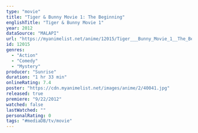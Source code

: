 ```yaml
---
type: "movie"
title: "Tiger & Bunny Movie 1: The Beginning"
englishTitle: "Tiger & Bunny Movie 1"
year: 2012
dataSource: "MALAPI"
url: "https://myanimelist.net/anime/12015/Tiger___Bunny_Movie_1__The_Beginning"
id: 12015
genres: 
  - "Action"
  - "Comedy"
  - "Mystery"
producer: "Sunrise"
duration: "1 hr 33 min"
onlineRating: 7.4
poster: "https://cdn.myanimelist.net/images/anime/2/40041.jpg"
released: true
premiere: "9/22/2012"
watched: false
lastWatched: ""
personalRating: 0
tags: "#mediaDB/tv/movie"
---
```

